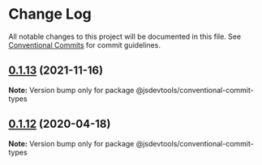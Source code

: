 # Change Log

All notable changes to this project will be documented in this file.
See [Conventional Commits](https://conventionalcommits.org) for commit guidelines.

## [0.1.13](https://github.com/jsdevtools/jsdevtools/compare/@jsdevtools/conventional-commit-types@0.1.12...@jsdevtools/conventional-commit-types@0.1.13) (2021-11-16)

**Note:** Version bump only for package @jsdevtools/conventional-commit-types





## [0.1.12](https://github.com/jsdevtools/jsdevtools/compare/@jsdevtools/conventional-commit-types@0.1.11...@jsdevtools/conventional-commit-types@0.1.12) (2020-04-18)

**Note:** Version bump only for package @jsdevtools/conventional-commit-types

